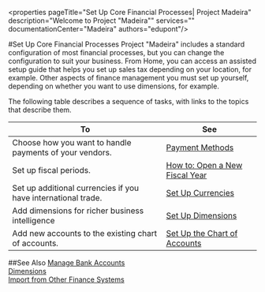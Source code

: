 <properties
                pageTitle="Set Up Core Financial Processes| Project Madeira" 
                description="Welcome to Project "Madeira"" 
                services="" 
                documentationCenter="Madeira"
                authors="edupont"/>
                
#Set Up Core Financial Processes
Project "Madeira" includes a standard configuration of most financial processes, but you can change the configuration to suit your business. 
From Home, you can access an assisted setup guide that helps you set up sales tax depending on your location, for example. Other aspects of finance management you must set up yourself, depending on whether you want to use dimensions, for example.  
 
The following table describes a sequence of tasks, with links to the topics that describe them.

| To                                                                  | See                      |
|---------------------------------------------------------------------|--------------------------|
|Choose how you want to handle payments of your vendors.|[Payment Methods](finance-payment-methods.md)|
|Set up fiscal periods.|[How to: Open a New Fiscal Year](finance-how-open-new-fiscal-year.md)|
|Set up additional currencies if you have international trade.|[Set Up Currencies](finance-setup-currencies.md)|
|Add dimensions for richer business intelligence|[Set Up Dimensions](finance-setup-dimensions.md)|
|Add new accounts to the existing chart of accounts.|[Set Up the Chart of Accounts](finance-setup-chart-accounts.md)| 



##See Also
[Manage Bank Accounts](bank-manage-bank-accounts.md)    
[Dimensions](finance-dimensions.md)  
[Import from Other Finance Systems](upload-data.md)  
